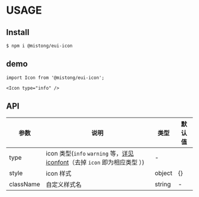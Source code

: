 # USAGE

## Install

```
$ npm i @mistong/eui-icon
```

## demo

```
import Icon from '@mistong/eui-icon';

<Icon type="info" />
```

## API

|参数|说明|类型|默认值|
|---|----|---|------|
|type|icon 类型(`info` `warning` 等，[详见 iconfont](http://www.iconfont.cn/manage/index?manage_type=myprojects&projectId=725751&keyword=)（去掉 `icon` 即为相应类型 ）)|-|
|style|icon 样式|object|{}|
|className|自定义样式名|string|-|

